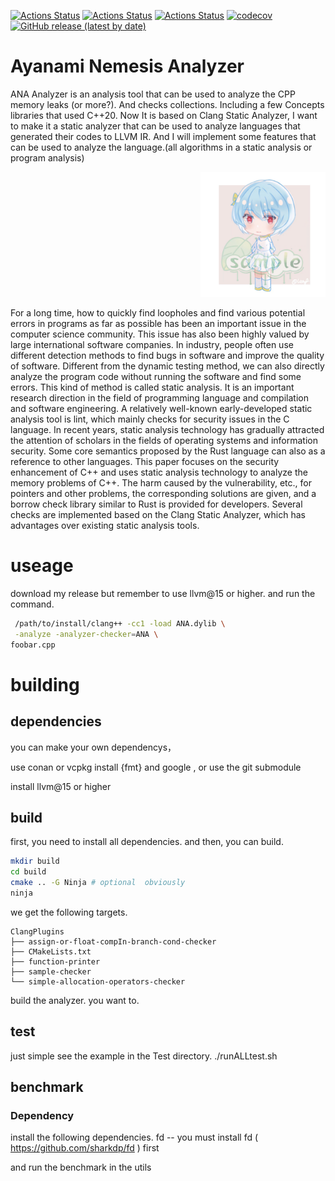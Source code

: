 [![Actions Status](https://github.com/MATRIXKOO/ayanami-nemesis-analyzer/workflows/MacOS/badge.svg)](https://github.com/MATRIXKOO/ayanami-nemesis-analyzer/actions)
[![Actions Status](https://github.com/MATRIXKOO/ayanami-nemesis-analyzer/workflows/Windows/badge.svg)](https://github.com/MATRIXKOO/ayanami-nemesis-analyzer/actions)
[![Actions Status](https://github.com/MATRIXKOO/ayanami-nemesis-analyzer/workflows/Ubuntu/badge.svg)](https://github.com/MATRIXKOO/ayanami-nemesis-analyzer/actions)
[![codecov](https://codecov.io/gh/MATRIXKOO/ayanami-nemesis-analyzer/branch/master/graph/badge.svg)](https://codecov.io/gh/MATRIXKOO/ayanami-nemesis-analyzer)
[![GitHub release (latest by date)](https://img.shields.io/github/v/release/MATRIXKOO/ayanami-nemesis-analyzer)](https://github.com/MATRIXKOO/ayanami-nemesis-analyzer/releases)

# Ayanami Nemesis Analyzer

ANA Analyzer is an analysis tool that can be used to analyze the CPP memory leaks (or more?). And checks collections. Including a few Concepts libraries that used C++20. Now It is based on Clang Static Analyzer, I want to make it a static analyzer that can be used to analyze languages that generated their codes to LLVM IR. And I will implement some features that can be used to analyze the language.(all algorithms in a static analysis or program analysis)<div align=right><img width="200" height="200" src="https://github.com/MATRIXKOO/ayanami-nemesis-analyzer/blob/without-CI/utils/pic/avatar.jpeg?raw=true"/></div>

For a long time, how to quickly find loopholes and find various potential errors in programs as far as possible has been an important issue in the computer science community. This issue has also been highly valued by large international software companies. In industry, people often use different detection methods to find bugs in software and improve the quality of software. Different from the dynamic testing method, we can also directly analyze the program code without running the software and find some errors. This kind of method is called static analysis. It is an important research direction in the field of programming language and compilation and software engineering. A relatively well-known early-developed static analysis tool is lint, which mainly checks for security issues in the C language. In recent years, static analysis technology has gradually attracted the attention of scholars in the fields of operating systems and information security. Some core semantics proposed by the Rust language can also as a reference to other languages. This paper focuses on the security enhancement of C++ and uses static analysis technology to analyze the memory problems of C++. The harm caused by the vulnerability, etc., for pointers and other problems, the corresponding solutions are given, and a borrow check library similar to Rust is provided for developers. Several checks are implemented based on the Clang Static Analyzer, which has advantages over existing static analysis tools.


# useage

download my release but remember to use llvm@15 or higher.
and run the command.

```bash
 /path/to/install/clang++ -cc1 -load ANA.dylib \
 -analyze -analyzer-checker=ANA \
foobar.cpp
```

# building

## dependencies

you can make your own dependencys，

use conan or vcpkg install {fmt} and google , or use the git submodule

install llvm@15 or higher

## build

first, you need to install all dependencies.
and then, you can build.

```bash
mkdir build
cd build
cmake .. -G Ninja # optional  obviously
ninja
```

we get the following targets.

```
ClangPlugins
├── assign-or-float-compIn-branch-cond-checker
├── CMakeLists.txt
├── function-printer
├── sample-checker
└── simple-allocation-operators-checker
```

build the analyzer. you want to.

## test

just simple see the example in the Test directory.
./runALLtest.sh

## benchmark

### Dependency

install the following dependencies.
fd -- you must install fd ( <https://github.com/sharkdp/fd> ) first

and run the benchmark in the utils
